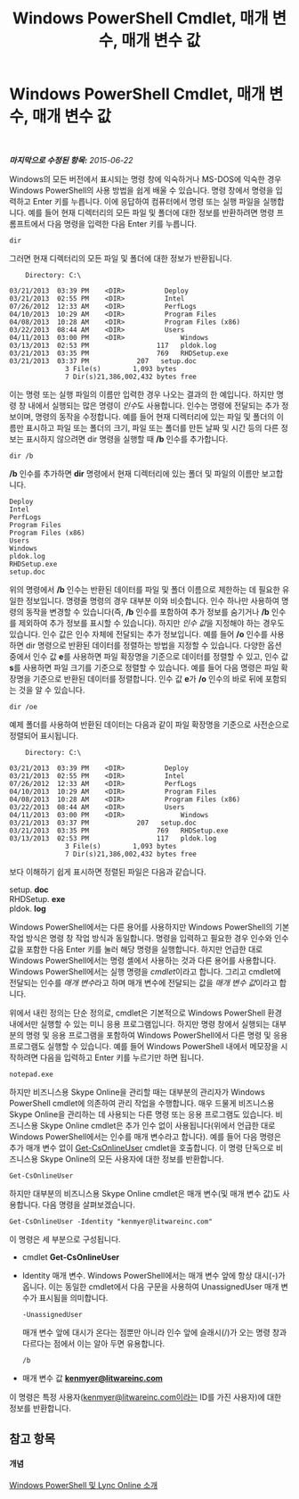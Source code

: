 ﻿---
title: Windows PowerShell Cmdlet, 매개 변수, 매개 변수 값
TOCTitle: Windows PowerShell Cmdlet, 매개 변수, 매개 변수 값
ms:assetid: 04615700-099f-4ac5-a801-ddeffccb9e4f
ms:mtpsurl: https://technet.microsoft.com/ko-kr/library/Dn362765(v=OCS.15)
ms:contentKeyID: 56270209
ms.date: 08/10/2015
mtps_version: v=OCS.15
ms.translationtype: HT
---

# Windows PowerShell Cmdlet, 매개 변수, 매개 변수 값

 

_**마지막으로 수정된 항목:** 2015-06-22_

Windows의 모든 버전에서 표시되는 명령 창에 익숙하거나 MS-DOS에 익숙한 경우 Windows PowerShell의 사용 방법을 쉽게 배울 수 있습니다. 명령 창에서 명령을 입력하고 Enter 키를 누릅니다. 이에 응답하여 컴퓨터에서 명령 또는 실행 파일을 실행합니다. 예를 들어 현재 디렉터리의 모든 파일 및 폴더에 대한 정보를 반환하려면 명령 프롬프트에서 다음 명령을 입력한 다음 Enter 키를 누릅니다.

    dir

그러면 현재 디렉터리의 모든 파일 및 폴더에 대한 정보가 반환됩니다.

``` 
    Directory: C:\

03/21/2013  03:39 PM    <DIR>          Deploy
03/21/2013  02:55 PM    <DIR>          Intel
07/26/2012  12:33 AM    <DIR>          PerfLogs
04/10/2013  10:29 AM    <DIR>          Program Files
04/08/2013  10:28 AM    <DIR>          Program Files (x86)
03/22/2013  08:44 AM    <DIR>          Users
04/11/2013  03:00 PM    <DIR>              Windows
03/13/2013  02:53 PM                 117   pldok.log
03/21/2013  03:35 PM                 769   RHDSetup.exe
03/21/2013  03:37 PM            207   setup.doc
              3 File(s)        1,093 bytes
              7 Dir(s)21,386,002,432 bytes free
```

이는 명령 또는 실행 파일의 이름만 입력한 경우 나오는 결과의 한 예입니다. 하지만 명령 창 내에서 실행되는 많은 명령이 *인수*도 사용합니다. 인수는 명령에 전달되는 추가 정보이며, 명령의 동작을 수정합니다. 예를 들어 현재 디렉터리에 있는 파일 및 폴더의 이름만 표시하고 파일 또는 폴더의 크기, 파일 또는 폴더를 만든 날짜 및 시간 등의 다른 정보는 표시하지 않으려면 dir 명령을 실행할 때 **/b** 인수를 추가합니다.

    dir /b

**/b** 인수를 추가하면 **dir** 명령에서 현재 디렉터리에 있는 폴더 및 파일의 이름만 보고합니다.

    Deploy
    Intel
    PerfLogs
    Program Files
    Program Files (x86)
    Users
    Windows
    pldok.log
    RHDSetup.exe
    setup.doc

위의 명령에서 **/b** 인수는 반환된 데이터를 파일 및 폴더 이름으로 제한하는 데 필요한 유일한 정보입니다. 명령줄 명령의 경우 대부분 이와 비슷합니다. 인수 하나만 사용하여 명령의 동작을 변경할 수 있습니다(즉, **/b** 인수를 포함하여 추가 정보를 숨기거나 **/b** 인수를 제외하여 추가 정보를 표시할 수 있습니다). 하지만 *인수 값*을 지정해야 하는 경우도 있습니다. 인수 값은 인수 자체에 전달되는 추가 정보입니다. 예를 들어 **/o** 인수를 사용하면 dir 명령으로 반환된 데이터를 정렬하는 방법을 지정할 수 있습니다. 다양한 옵션 중에서 인수 값 **e**를 사용하면 파일 확장명을 기준으로 데이터를 정렬할 수 있고, 인수 값 **s**를 사용하면 파일 크기를 기준으로 정렬할 수 있습니다. 예를 들어 다음 명령은 파일 확장명을 기준으로 반환된 데이터를 정렬합니다. 인수 값 **e**가 **/o** 인수의 바로 뒤에 포함되는 것을 알 수 있습니다.

    dir /oe

예제 폴더를 사용하여 반환된 데이터는 다음과 같이 파일 확장명을 기준으로 사전순으로 정렬되어 표시됩니다.

``` 
    Directory: C:\

03/21/2013  03:39 PM    <DIR>          Deploy
03/21/2013  02:55 PM    <DIR>          Intel
07/26/2012  12:33 AM    <DIR>          PerfLogs
04/10/2013  10:29 AM    <DIR>          Program Files
04/08/2013  10:28 AM    <DIR>          Program Files (x86)
03/22/2013  08:44 AM    <DIR>          Users
04/11/2013  03:00 PM    <DIR>              Windows
03/21/2013  03:37 PM            207   setup.doc
03/21/2013  03:35 PM                 769   RHDSetup.exe
03/13/2013  02:53 PM                 117   pldok.log
              3 File(s)        1,093 bytes
              7 Dir(s)21,386,002,432 bytes free
```

보다 이해하기 쉽게 표시하면 정렬된 파일은 다음과 같습니다.

setup. **doc**  
RHDSetup. **exe**  
pldok. **log**

Windows PowerShell에서는 다른 용어를 사용하지만 Windows PowerShell의 기본 작업 방식은 명령 창 작업 방식과 동일합니다. 명령을 입력하고 필요한 경우 인수와 인수 값을 포함한 다음 Enter 키를 눌러 해당 명령을 실행합니다. 하지만 언급한 대로 Windows PowerShell에서는 명령 셸에서 사용하는 것과 다른 용어를 사용합니다. Windows PowerShell에서는 실행 명령을 *cmdlet*이라고 합니다. 그리고 cmdlet에 전달되는 인수를 *매개 변수*라고 하며 매개 변수에 전달되는 값을 *매개 변수 값*이라고 합니다.

위에서 내린 정의는 단순 정의로, cmdlet은 기본적으로 Windows PowerShell 환경 내에서만 실행할 수 있는 미니 응용 프로그램입니다. 하지만 명령 창에서 실행되는 대부분의 명령 및 응용 프로그램을 포함하여 Windows PowerShell에서 다른 명령 및 응용 프로그램도 실행할 수 있습니다. 예를 들어 Windows PowerShell 내에서 메모장을 시작하려면 다음을 입력하고 Enter 키를 누르기만 하면 됩니다.

    notepad.exe

하지만 비즈니스용 Skype Online을 관리할 때는 대부분의 관리자가 Windows PowerShell cmdlet에 의존하여 관리 작업을 수행합니다. 매우 드물게 비즈니스용 Skype Online을 관리하는 데 사용되는 다른 명령 또는 응용 프로그램도 있습니다. 비즈니스용 Skype Online cmdlet은 추가 인수 없이 사용됩니다(위에서 언급한 대로 Windows PowerShell에서는 인수를 매개 변수라고 합니다). 예를 들어 다음 명령은 추가 매개 변수 없이 [Get-CsOnlineUser](get-csonlineuser.md) cmdlet을 호출합니다. 이 명령 단독으로 비즈니스용 Skype Online의 모든 사용자에 대한 정보를 반환합니다.

    Get-CsOnlineUser

하지만 대부분의 비즈니스용 Skype Online cmdlet은 매개 변수(및 매개 변수 값)도 사용합니다. 다음 명령을 살펴보겠습니다.

    Get-CsOnlineUser -Identity "kenmyer@litwareinc.com"

이 명령은 세 부분으로 구성됩니다.

  - cmdlet **Get-CsOnlineUser**

  - Identity 매개 변수. Windows PowerShell에서는 매개 변수 앞에 항상 대시(-)가 옵니다. 이는 동일한 cmdlet에서 다음 구문을 사용하여 UnassignedUser 매개 변수가 표시됨을 의미합니다.
    
        -UnassignedUser
    
    매개 변수 앞에 대시가 온다는 점뿐만 아니라 인수 앞에 슬래시(/)가 오는 명령 창과 다르다는 점에서 이는 알아 두면 유용합니다.
    
    ``` 
    /b
    ```

  - 매개 변수 값 **kenmyer@litwareinc.com**

이 명령은 특정 사용자(kenmyer@litwareinc.com이라는 ID를 가진 사용자)에 대한 정보를 반환합니다.

## 참고 항목

#### 개념

[Windows PowerShell 및 Lync Online 소개](an-introduction-to-windows-powershell-and-skype-for-business-online.md)

